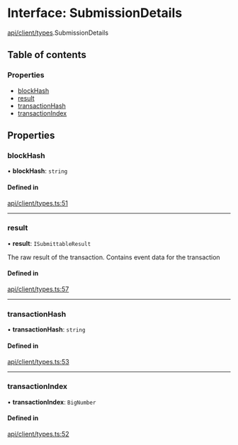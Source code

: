 # Interface: SubmissionDetails

[api/client/types](../wiki/api.client.types).SubmissionDetails

## Table of contents

### Properties

- [blockHash](../wiki/api.client.types.SubmissionDetails#blockhash)
- [result](../wiki/api.client.types.SubmissionDetails#result)
- [transactionHash](../wiki/api.client.types.SubmissionDetails#transactionhash)
- [transactionIndex](../wiki/api.client.types.SubmissionDetails#transactionindex)

## Properties

### blockHash

• **blockHash**: `string`

#### Defined in

[api/client/types.ts:51](https://github.com/PolymeshAssociation/polymesh-sdk/blob/9a8715021/src/api/client/types.ts#L51)

___

### result

• **result**: `ISubmittableResult`

The raw result of the transaction. Contains event data for the transaction

#### Defined in

[api/client/types.ts:57](https://github.com/PolymeshAssociation/polymesh-sdk/blob/9a8715021/src/api/client/types.ts#L57)

___

### transactionHash

• **transactionHash**: `string`

#### Defined in

[api/client/types.ts:53](https://github.com/PolymeshAssociation/polymesh-sdk/blob/9a8715021/src/api/client/types.ts#L53)

___

### transactionIndex

• **transactionIndex**: `BigNumber`

#### Defined in

[api/client/types.ts:52](https://github.com/PolymeshAssociation/polymesh-sdk/blob/9a8715021/src/api/client/types.ts#L52)
